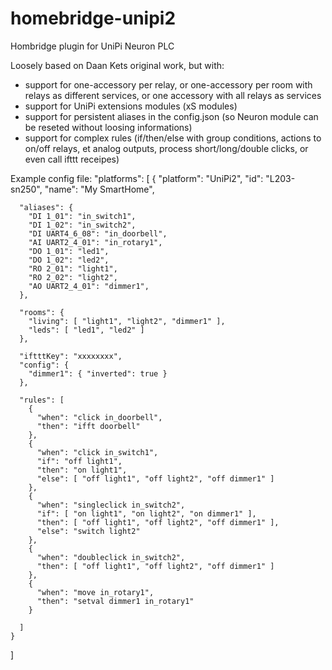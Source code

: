# homebridge-unipi2
Hombridge plugin for UniPi Neuron PLC

Loosely based on Daan Kets original work, but with:

- support for one-accessory per relay, or one-accessory per room with relays as different services, or one accessory with all relays as services
- support for UniPi extensions modules (xS modules)
- support for persistent aliases in the config.json (so Neuron module can be reseted without loosing informations)
- support for complex rules (if/then/else with group conditions, actions to on/off relays, et analog outputs, process short/long/double clicks, or even call ifttt receipes)


Example config file:
  "platforms": [
    {
      "platform": "UniPi2",
      "id": "L203-sn250",
      "name": "My SmartHome",

      "aliases": {
        "DI 1_01": "in_switch1",
        "DI 1_02": "in_switch2",
        "DI UART4_6_08": "in_doorbell",
        "AI UART2_4_01": "in_rotary1",
        "DO 1_01": "led1",
        "DO 1_02": "led2",
        "RO 2_01": "light1",
        "RO 2_02": "light2",
        "AO UART2_4_01": "dimmer1",
      },

      "rooms": {
        "living": [ "light1", "light2", "dimmer1" ],
        "leds": [ "led1", "led2" ]
      },

      "iftttKey": "xxxxxxxx",
      "config": {
        "dimmer1": { "inverted": true }
      },

      "rules": [
        {
          "when": "click in_doorbell",
          "then": "ifft doorbell"
        },
        {
          "when": "click in_switch1",
          "if": "off light1",
          "then": "on light1",
          "else": [ "off light1", "off light2", "off dimmer1" ]
        },
        {
          "when": "singleclick in_switch2",
          "if": [ "on light1", "on light2", "on dimmer1" ],
          "then": [ "off light1", "off light2", "off dimmer1" ],
          "else": "switch light2"
        },
        {
          "when": "doubleclick in_switch2",
          "then": [ "off light1", "off light2", "off dimmer1" ]
        },
        {
          "when": "move in_rotary1",
          "then": "setval dimmer1 in_rotary1"
        }

      ]
    }
  ]
